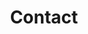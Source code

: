 ---
title: Contact
description: >-
  This is a desc
titre: Contact
identifiant: contact
i18nlanguage: fr
slug: contact-us
layout: contact
image: null
subheader:
  need: true
  image: "/img/home_lifestyle_subheader.jpg"
  title: Contact
---